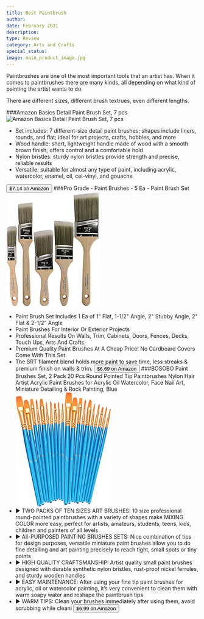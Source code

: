 ```yaml
---
title: Best Paintbrush
author: 
date: February 2021
description: 
type: Review
category: Arts and Crafts
special_status: 
image: main_product_image.jpg
---
```

Paintbrushes are one of the most important tools that an artist has. When it comes to paintbrushes there are many kinds, all depending on what kind of painting the artist wants to do.

There are different sizes, different brush textrues, even different lengths.

###Amazon Basics Detail Paint Brush Set, 7 pcs
![Amazon Basics Detail Paint Brush Set, 7 pcs](https://images-na.ssl-images-amazon.com/images/I/41ZqW1wImbL._SY445_SX342_QL70_ML2_.jpg)
- Set includes: 7 different-size detail paint brushes; shapes include liners, rounds, and flat; ideal for art projects, crafts, hobbies, and more
- Wood handle: short, lightweight handle made of wood with a smooth brown finish; offers control and a comfortable hold
- Nylon bristles: sturdy nylon bristles provide strength and precise, reliable results
- Versatile: suitable for almost any type of paint, including acrylic, watercolor, enamel, oil, cel-vinyl, and gouache

[<button class="button">$7.14 on Amazon</button>](https://www.amazon.com/gp/slredirect/picassoRedirect.html/ref=pa_sp_atf_aps_sr_pg1_1?ie=UTF8&adId=A0458875MMP409NV941W&url=%2FAmazonBasics-Detail-Paint-Brush-Set%2Fdp%2FB08935XV2M%2Fref%3Dsr_1_1_sspa%3Fdchild%3D1%26keywords%3Dpaint%2Bbrush%26qid%3D1614565647%26sr%3D8-1-spons%26psc%3D1&qualifier=1614565647&id=1637013366794454&widgetName=sp_atf)
###Pro Grade - Paint Brushes - 5 Ea - Paint Brush Set
![Pro Grade - Paint Brushes - 5 Ea - Paint Brush Set](./ProGrade.jpeg)
- Paint Brush Set Includes 1 Ea of 1" Flat, 1-1/2" Angle, 2" Stubby Angle, 2" Flat & 2-1/2" Angle
- Paint Brushes For Interior Or Exterior Projects
- Professional Results On Walls, Trim, Cabinets, Doors, Fences, Decks, Touch Ups, Arts And Crafts.
- Premium Quality Paint Brushes At A Cheap Price! No Cardboard Covers Come With This Set.
- The SRT filament blend holds more paint to save time, less streaks & premium finish on walls & trim.
[<button class="button">$6.69 on Amazon</button>](https://www.amazon.com/gp/slredirect/picassoRedirect.html/ref=pa_sp_atf_aps_sr_pg1_1?ie=UTF8&adId=A02130042L42GVJDH5CNJ&url=%2FPro-Grade-Professional-Painting-Commercial-Paintbrush%2Fdp%2FB07JHQ4L4F%2Fref%3Dsr_1_2_sspa%3Fdchild%3D1%26keywords%3Dpaint%2Bbrush%26qid%3D1614565647%26sr%3D8-2-spons%26psc%3D1&qualifier=1614565647&id=1637013366794454&widgetName=sp_atf)
###BOSOBO Paint Brushes Set, 2 Pack 20 Pcs Round Pointed Tip Paintbrushes Nylon Hair Artist Acrylic Paint Brushes for Acrylic Oil Watercolor, Face Nail Art, Miniature Detailing & Rock Painting, Blue
![BOSOBO Paint Brushes Set, 2 Pack 20 Pcs Round Pointed Tip Paintbrushes Nylon Hair Artist Acrylic Paint Brushes for Acrylic Oil Watercolor, Face Nail Art, Miniature Detailing & Rock Painting, Blue](./BOSOBOPai.jpeg)
- ► TWO PACKS OF TEN SIZES ART BRUSHES: 10 size professional round-pointed paintbrushes with a variety of shapes make MIXING COLOR more easy, perfect for artists, amateurs, students, teens, kids, children and painters of all levels
- ► All-PURPOSED PAINTING BRUSHES SETS: Nice combination of tips for design purposes, versatile miniature paint brushes allow you to do fine detailing and art painting precisely to reach tight, small spots or tiny points
- ► HIGH QUALITY CRAFTSMANSHIP: Artist quality small paint brushes designed with durable synthetic nylon bristles, rust-proof nickel ferrules, and sturdy wooden handles
- ► EASY MAINTENANCE: After using your fine tip paint brushes for acrylic, oil or watercolor painting, it’s very convenient to clean them with warm soapy water and reshape the paintbrush tips
- ► WARM TIPS: Clean your brushes immediately after using them, avoid scrubbing while cleani
[<button class="button">$6.99 on Amazon</button>](https://www.amazon.com/BOSOBO-Paintbrushes-Watercolor-Miniature-Detailing/dp/B07GH7WGC3/ref=sr_1_6?dchild=1&keywords=paint+brush&qid=1614565647&sr=8-6)

